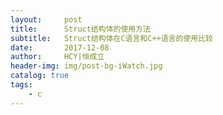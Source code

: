 ```yaml
---
layout:     post
title:      Struct结构体的使用方法
subtitle:   Struct结构体在C语言和C++语言的使用比较
date:       2017-12-08
author:     HCY|恒成立
header-img: img/post-bg-iWatch.jpg
catalog: true
tags:
    - c
---
```

